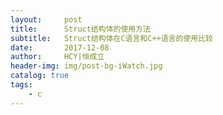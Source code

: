 ```yaml
---
layout:     post
title:      Struct结构体的使用方法
subtitle:   Struct结构体在C语言和C++语言的使用比较
date:       2017-12-08
author:     HCY|恒成立
header-img: img/post-bg-iWatch.jpg
catalog: true
tags:
    - c
---
```

